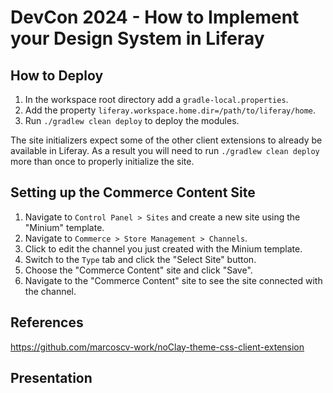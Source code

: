 # DevCon 2024 - How to Implement your Design System in Liferay

## How to Deploy

1. In the workspace root directory add a `gradle-local.properties`.
1. Add the property `liferay.workspace.home.dir=/path/to/liferay/home`.
1. Run `./gradlew clean deploy` to deploy the modules.

The site initializers expect some of the other client extensions to already be available in Liferay. As a result you will need to run `./gradlew clean deploy` more than once to properly initialize the site.

## Setting up the Commerce Content Site

1. Navigate to `Control Panel > Sites` and create a new site using the "Minium" template.
1. Navigate to `Commerce > Store Management > Channels`.
1. Click to edit the channel you just created with the Minium template.
1. Switch to the `Type` tab and click the "Select Site" button.
1. Choose the "Commerce Content" site and click "Save".
1. Navigate to the "Commerce Content" site to see the site connected with the channel.

## References

https://github.com/marcoscv-work/noClay-theme-css-client-extension

## Presentation